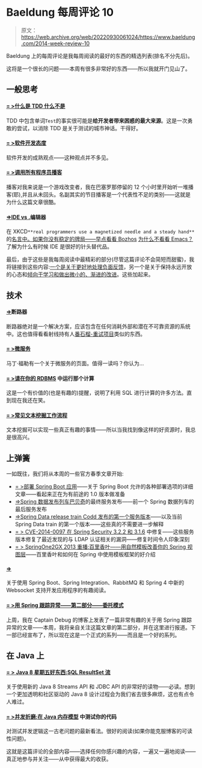 # Baeldung 每周评论 10

> 原文：<https://web.archive.org/web/20220930061024/https://www.baeldung.com/2014-week-review-10>

Baeldung 上的每周评论是我每周阅读的最好的东西的精选列表(排名不分先后)。

这将是一个很长的问题——本周有很多非常好的东西——所以我就开门见山了。

## 一般思考

#### [= >什么是 TDD 什么不是](https://web.archive.org/web/20220812060940/http://www.daedtech.com/what-tdd-is-and-is-not)

TDD 中包含单词`Test`的事实很可能是**给开发者带来困惑的最大来源**。这是一次勇敢的尝试，以消除 TDD 是关于测试的城市神话。干得好。

#### [= >软件开发态度](https://web.archive.org/web/20220812060940/http://martinfowler.com/bliki/SoftwareDevelopmentAttitude.html)

软件开发的成熟观点——这种观点并不多见。

#### [= >调用所有程序员播客](https://web.archive.org/web/20220812060940/http://blog.tfnico.com/2014/03/calling-all-programmer-podcasts.html)

播客对我来说是一个游戏改变者，我在巴塞罗那停留的 12 个小时里开始听一堆播客(耶),并且从未回头。名副其实的节目播客是一个代表性不足的类别——这就是为什么这篇文章很酷。

#### [=>IDE vs .](https://web.archive.org/web/20220812060940/http://techblog.bozho.net/?p=1315)编辑器 

在 XKCD`**real programmers use a magnetized needle and a steady hand**`的[名言中。如果你没有稳定的牌局——早点看看 Bozhos](https://web.archive.org/web/20220812060940/https://xkcd.com/378/) [为什么不看看 Emacs？](https://web.archive.org/web/20220812060940/http://techblog.bozho.net/?p=1072)了解为什么有时候 IDE 是很好的针头替代品。

最后，由于这些是我每周阅读中最精彩的部分(尽管这篇评论不会简短而甜蜜)，我将链接到这些内容:[一个是关于更好地处理负面反馈](https://web.archive.org/web/20220812060940/http://www.daedtech.com/the-least-pleasant-list)，另一个是关于保持永远开放的心态和[倾向于学习和做出微小的、渐进的改进](https://web.archive.org/web/20220812060940/http://www.daedtech.com/get-fed-up-every-now-and-then)。这些加起来。

## 技术

#### [=>](https://web.archive.org/web/20220812060940/http://martinfowler.com/bliki/CircuitBreaker.html)断路器

断路器绝对是一个解决方案，应该包含在任何消耗外部和潜在不可靠资源的系统中。这也值得看看射线持有人[番石榴-重试项目](https://web.archive.org/web/20220812060940/https://github.com/rholder/guava-retrying)类似的东西。

#### [= >微服务](https://web.archive.org/web/20220812060940/http://martinfowler.com/articles/microservices.html)

马丁·福勒有一个关于微服务的页面。值得一读吗？你认为…

#### [= >请在你的 RDBMS](https://web.archive.org/web/20220812060940/http://blog.jooq.org/2014/03/10/please-run-that-calculation-in-your-rdbms/) 中运行那个计算

这是一个有价值的(也是有趣的)提醒，说明了利用 SQL 进行计算的许多方法。直到现在我还在笑。

#### [**= >常见文本挖掘工作流程**](https://web.archive.org/web/20220812060940/https://horicky.blogspot.ro/2014/03/common-text-mining-workflow.html)

文本挖掘可以实现一些真正有趣的事情——所以当我找到像这样的好资源时，我总是很高兴。

## 上弹簧

一如既往，我们将从本周的一些官方春季文章开始:

*   [= >部署 Spring Boot 应用](https://web.archive.org/web/20220812060940/https://spring.io/blog/2014/03/07/deploying-spring-boot-applications)——关于 Spring Boot 允许的各种部署选项的详细文章——看起来正在为有前途的 1.0 版本做准备
*   [=>Spring 数据发布列车巴贝奇](https://web.archive.org/web/20220812060940/https://spring.io/blog/2014/03/10/final-service-release-for-spring-data-release-train-babbage)的最终服务发布——前一个 Spring 数据列车的最后服务发布
*   [=>Spring Data release train Codd 发布的第一个服务版本](https://web.archive.org/web/20220812060940/https://spring.io/blog/2014/03/13/first-service-release-for-spring-data-release-train-codd-released)——以及当前 Spring Data train 的第一个版本——这些真的不需要进一步解释
*   [= > CVE-2014-0097 在 Spring Security 3.2.2 和 3.1.6](https://web.archive.org/web/20220812060940/https://spring.io/blog/2014/03/11/cve-2014-0097-fixed-in-spring-security-3-2-2-and-3-1-6) 中修复——这些服务版本修复了最近发现的与 LDAP 认证相关的漏洞——修复时间令人印象深刻
*   [= > SpringOne2GX 2013 重播:百里香叶——用自然模板改善你的 Spring 视图层](https://web.archive.org/web/20220812060940/https://spring.io/blog/2014/03/11/springone2gx-2013-replay-thymeleaf-improving-your-spring-view-layer-with-natural-templates)——百里香叶和如何在 Spring 中使用模板框架的好介绍

#### [**=>**](https://web.archive.org/web/20220812060940/http://www.java-allandsundry.com/2014/03/websockets-with-spring-4.html)

关于使用 Spring Boot、Spring Integration、RabbitMQ 和 Spring 4 中新的 Websocket 支持开发应用程序的有趣阅读。

#### [= >用 Spring 跟踪异常——第二部分——委托模式](https://web.archive.org/web/20220812060940/http://www.captaindebug.com/2014/03/tracking-exceptions-with-spring-part-2.html#.UyLUGNuHPqV)

上周，我在 Captain Debug 的博客上发表了一篇非常有趣的关于用 Spring 跟踪异常的文章——本周，我将亲自关注这篇文章的第二部分，并在这里进行报道。下一部已经宣布了，所以现在这是一个正式的系列——而且是一个好的系列。

## 在 Java 上

#### [= > Java 8 星期五好东西:SQL ResultSet 流](https://web.archive.org/web/20220812060940/http://blog.jooq.org/2014/03/07/java-8-friday-goodies-sql-resultset-streams/)

关于使用新的 Java 8 Streams API 和 JDBC API 的非常好的读物——必读。想到一个更加透明和社区驱动的 Java 8 设计过程会为我们省去很多麻烦，这也有点令人难过。

#### [= >并发折磨:在 Java 内存模型](https://web.archive.org/web/20220812060940/http://zeroturnaround.com/rebellabs/concurrency-torture-testing-your-code-within-the-java-memory-model/) 中测试你的代码

对测试并发逻辑这一古老问题的最新看法。很好的阅读(如果你能克服博客的可读性问题)。

这就是这篇评论的全部内容——选择任何你感兴趣的内容，一遍又一遍地阅读——真正地参与并关注——从中获得最大的收获。